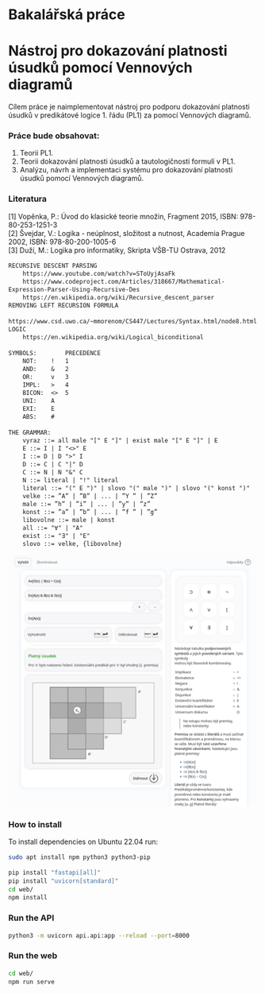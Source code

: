 # Bakalářská práce
# Nástroj pro dokazování platnosti úsudků pomocí Vennových diagramů

Cílem práce je naimplementovat nástroj pro podporu dokazování platnosti úsudků v predikátové logice 1. řádu (PL1) za pomocí Vennových diagramů.

### Práce bude obsahovat:
1. Teorii PL1.
3. Teorii dokazování platnosti úsudků a tautologičnosti formulí v PL1.
4. Analýzu, návrh a implementaci systému pro dokazování platnosti úsudků pomocí Vennových diagramů.

### Literatura
[1] Vopěnka, P.: Úvod do klasické teorie množin, Fragment 2015, ISBN: 978-80-253-1251-3  
[2] Švejdar, V.: Logika - neúplnost, složitost a nutnost, Academia Prague 2002, ISBN: 978-80-200-1005-6  
[3] Duží, M.: Logika pro informatiky, Skripta VŠB-TU Ostrava, 2012


    RECURSIVE DESCENT PARSING
        https://www.youtube.com/watch?v=SToUyjAsaFk
        https://www.codeproject.com/Articles/318667/Mathematical-Expression-Parser-Using-Recursive-Des
        https://en.wikipedia.org/wiki/Recursive_descent_parser
    REMOVING LEFT RECURSION FORMULA
        https://www.csd.uwo.ca/~mmorenom/CS447/Lectures/Syntax.html/node8.html
    LOGIC
        https://en.wikipedia.org/wiki/Logical_biconditional

    SYMBOLS:        PRECEDENCE
        NOT:    !   1
        AND:    &   2  
        OR:     v   3
        IMPL:   >   4
        BICON:  <>  5
        UNI:    A
        EXI:    E
        ABS:    #
    
    THE GRAMMAR:
        vyraz ::= all male "[" E "]" | exist male "[" E "]" | E
        E ::= I | I "<>" E
        I ::= D | D ">" I
        D ::= C | C "|" D
        C ::= N | N "&" C
        N ::= literal | "!" literal
        literal ::= "(" E ")" | slovo "(" male ")" | slovo "(" konst ")"
        velke ::= ”A” | ”B” | ... | ”Y ” | ”Z”
        male ::= ”h” | ”i” | ... | ”y” | ”z”
        konst ::= ”a” | ”b” | ... | ”f ” | ”g”
        libovolne ::= male | konst
        all ::= "∀" | "A"
        exist ::= "∃" | "E"
        slovo ::= velke, {libovolne}

![Main](screen.png)

### How to install
To install dependencies on Ubuntu 22.04 run:

```bash
sudo apt install npm python3 python3-pip
```

```bash
pip install "fastapi[all]"
pip install "uvicorn[standard]"
cd web/
npm install
```

### Run the API
```bash
python3 -m uvicorn api.api:app --reload --port=8000
```

### Run the web
```bash
cd web/
npm run serve
```